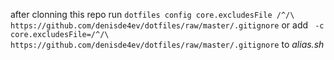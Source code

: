 
after clonning this repo 
run `dotfiles config core.excludesFile /^/\ https://github.com/denisde4ev/dotfiles/raw/master/.gitignore`
or add ` -c core.excludesFile=/^/\ https://github.com/denisde4ev/dotfiles/raw/master/.gitignore` to *alias.sh*

<!-- todo: real readme text here -->

